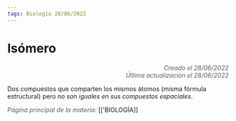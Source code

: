 ```yaml
---
tags: Biología 28/06/2022
---
```


# Isómero
<div style="text-align: right; opacity: 0.7; font-style: italic;">Creado el 28/06/2022</div>
<div style="text-align: right; opacity: 0.7; font-style: italic;">Última actualización el 28/06/2022</div>

Dos compuestos que comparten los mismos átomos (misma fórmula estructural) pero *no son iguales en sus compuestos espaciales*.

<span style="opacity: 0.7; font-style: italic;">Página principal de la materia:</span> [['BIOLOGÍA]]